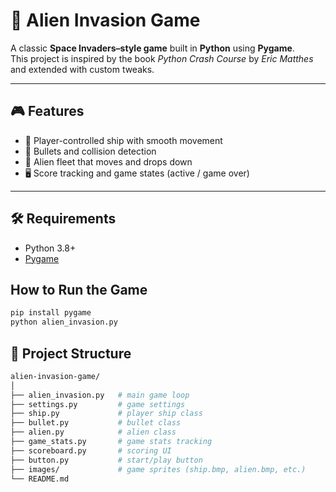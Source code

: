# 👾 Alien Invasion Game

A classic **Space Invaders–style game** built in **Python** using **Pygame**.  
This project is inspired by the book *Python Crash Course* by *Eric Matthes* and extended with custom tweaks.

---

## 🎮 Features
- 🚀 Player-controlled ship with smooth movement  
- 🔫 Bullets and collision detection  
- 👾 Alien fleet that moves and drops down  
- 🖥️ Score tracking and game states (active / game over)  

---

## 🛠️ Requirements
- Python 3.8+  
- [Pygame](https://www.pygame.org/)  

## How to Run the Game
```bash
pip install pygame
python alien_invasion.py
```
## 📁 Project Structure
```bash
alien-invasion-game/
│
├── alien_invasion.py   # main game loop
├── settings.py         # game settings
├── ship.py             # player ship class
├── bullet.py           # bullet class
├── alien.py            # alien class
├── game_stats.py       # game stats tracking
├── scoreboard.py       # scoring UI
├── button.py           # start/play button
├── images/             # game sprites (ship.bmp, alien.bmp, etc.)
└── README.md           
```
